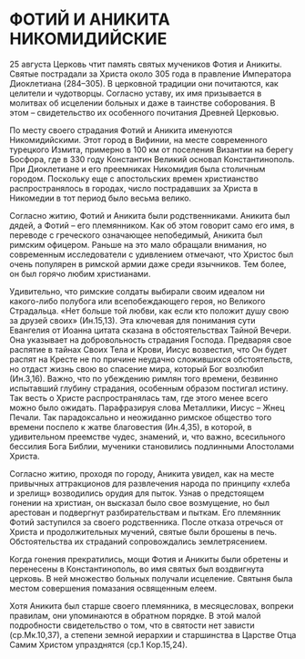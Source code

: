 # ФОТИЙ И АНИКИТА НИКОМИДИЙСКИЕ

25 августа Церковь чтит память святых мучеников Фотия и Аникиты. Святые пострадали за Христа около 305 года в правление Императора Диоклетиана (284–305). В церковной традиции они почитаются, как целители и чудотворцы. Согласно уставу, их имя призывается в молитвах об исцелении больных и даже в таинстве соборования. В этом – свидетельство их особенного почитания Древней Церковью.

По месту своего страдания Фотий и Аникита именуются Никомидийскими. Этот город в Вифинии, на месте современного турецкого Измита, примерно в 100 км от поселения Византии на берегу Босфора, где в 330 году Константин Великий основал Константинополь. При Диоклетиане и его преемниках Никомидия была столичным городом. Поскольку еще с апостольских времен христианство распространялось в городах, число пострадавших за Христа в Никомедии в тот период было весьма велико.

Согласно житию, Фотий и Аникита были родственниками. Аникита был дядей, а Фотий – его племянником. Как об этом говорит само его имя, в переводе с греческого означающее непобедимый, Аникита был римским офицером. Раньше на это мало обращали внимания, но современным исследователи с удивлением отмечают, что Христос был очень популярен в римской армии даже среди язычников. Тем более, он был горячо любим христианами.

Удивительно, что римские солдаты выбирали своим идеалом ни какого-либо полубога или всепобеждающего героя, но Великого Страдальца. «Нет больше той любви, как если кто положит душу свою за друзей своих» (Ин.15,13). Эта ключевая для понимания сути Евангелия от Иоанна цитата сказана в обстоятельствах Тайной Вечери. Она указывает на добровольность страдания Господа. Предваряя свое распятие в тайнах Своих Тела и Крови, Иисус возвестил, что Он будет распят на Кресте не по причине неудачно сложившихся обстоятельств, но отдаст жизнь свою во спасение мира, который Бог возлюбил (Ин.3,16). Важно, что по убеждению римлян того времени, безвинно испытавший глубину страдания, особенным образом постигал истину. Так весть о Христе распространялась там, где этого менее всего можно было ожидать. Парафразируя слова Металлики, Иисус – Жнец Печали. Так парадоксально и неожиданно римское общество того времени поспело к жатве благовестия (Ин.4,35), в которой, в удивительном преемстве чудес, знамений, и, что важно, всесильного бессилия Бога Библии, мученики становились подлинными Апостолами Христа.

Согласно житию, проходя по городу, Аникита увидел, как на месте привычных аттракционов для развлечения народа по принципу «хлеба и зрелищ» возводились орудия для пыток. Узнав о предстоящем гонении на христиан, он высказал было свое возмущение, но был арестован и подвергнут разбирательствам и пыткам. Его племянник Фотий заступился за своего родственника. После отказа отречься от Христа и продолжительных мучений, святые были брошены в печь. Обстоятельства их страданий сопровождались землетрясением.

Когда гонения прекратились, мощи Фотия и Аникиты были обретены и перенесены в Константинополь, во имя святых был воздвигнута церковь. В ней множество больных получали исцеление. Святыня была местом совершения помазания освященным елеем.

Хотя Аникита был старше своего племянника, в месяцесловах, вопреки правилам, они упоминаются в обратном порядке. В этой малой подробности свидетельство о том, что в святости нет зависти (ср.Мк.10,37), а степени земной иерархии и старшинства в Царстве Отца Самим Христом упразднятся (ср.1 Кор.15,24).
